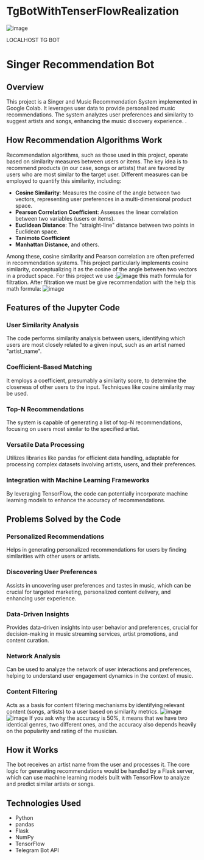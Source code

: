 # TgBotWithTenserFlowRealization
![image](https://github.com/kuromi1kow/TgBotWithTenserFlowRealization/assets/112749419/b89953c8-18cb-4cea-9d3f-f976b581fdcc)

LOCALHOST TG BOT
# Singer Recommendation Bot
## Overview
This project is a Singer and Music Recommendation System implemented in Google Colab. It leverages user data to provide personalized music recommendations. The system analyzes user preferences and similarity to suggest artists and songs, enhancing the music discovery experience.
.

## How Recommendation Algorithms Work
Recommendation algorithms, such as those used in this project, operate based on similarity measures between users or items. The key idea is to recommend products (in our case, songs or artists) that are favored by users who are most similar to the target user. Different measures can be employed to quantify this similarity, including:

- **Cosine Similarity**: Measures the cosine of the angle between two vectors, representing user preferences in a multi-dimensional product space.
- **Pearson Correlation Coefficient**: Assesses the linear correlation between two variables (users or items).
- **Euclidean Distance**: The "straight-line" distance between two points in Euclidean space.
- **Tanimoto Coefficient**
- **Manhattan Distance**, and others.

Among these, cosine similarity and Pearson correlation are often preferred in recommendation systems. This project particularly implements cosine similarity, conceptualizing it as the cosine of the angle between two vectors in a product space. For this project we use :![image](https://github.com/kuromi1kow/TgBotWithTenserFlowRealization/assets/112749419/5db60eb5-401e-4252-b3b4-f1b53456b2f9)
this math formula for filtration.
After filtration we must be give recommendation with the help this math formula:
![image](https://github.com/kuromi1kow/TgBotWithTenserFlowRealization/assets/112749419/b6afd81f-6bd7-4b59-87a4-bbb55d0b9b78)

## Features of the Jupyter Code

### User Similarity Analysis
The code performs similarity analysis between users, identifying which users are most closely related to a given input, such as an artist named "artist_name".

### Coefficient-Based Matching
It employs a coefficient, presumably a similarity score, to determine the closeness of other users to the input. Techniques like cosine similarity may be used.

### Top-N Recommendations
The system is capable of generating a list of top-N recommendations, focusing on users most similar to the specified artist.

### Versatile Data Processing
Utilizes libraries like pandas for efficient data handling, adaptable for processing complex datasets involving artists, users, and their preferences.

### Integration with Machine Learning Frameworks
By leveraging TensorFlow, the code can potentially incorporate machine learning models to enhance the accuracy of recommendations.

## Problems Solved by the Code

### Personalized Recommendations
Helps in generating personalized recommendations for users by finding similarities with other users or artists.

### Discovering User Preferences
Assists in uncovering user preferences and tastes in music, which can be crucial for targeted marketing, personalized content delivery, and enhancing user experience.

### Data-Driven Insights
Provides data-driven insights into user behavior and preferences, crucial for decision-making in music streaming services, artist promotions, and content curation.

### Network Analysis
Can be used to analyze the network of user interactions and preferences, helping to understand user engagement dynamics in the context of music.

### Content Filtering
Acts as a basis for content filtering mechanisms by identifying relevant content (songs, artists) to a user based on similarity metrics.
![image](https://github.com/kuromi1kow/TgBotWithTenserFlowRealization/assets/112749419/d7de9d5a-bbfc-440c-bbe8-a9a533434f26)
![image](https://github.com/kuromi1kow/TgBotWithTenserFlowRealization/assets/112749419/57e2e63b-f18f-4252-aeb2-13c19ba3bb0c)
If you ask why the accuracy is 50%, it means that we have two identical genres, two different ones, and the accuracy also depends heavily on the popularity and rating of the musician.
## How it Works
The bot receives an artist name from the user and processes it. The core logic for generating recommendations would be handled by a Flask server, which can use machine learning models built with TensorFlow to analyze and predict similar artists or songs.

## Technologies Used
- Python
- pandas
- Flask
- NumPy
- TensorFlow
- Telegram Bot API

